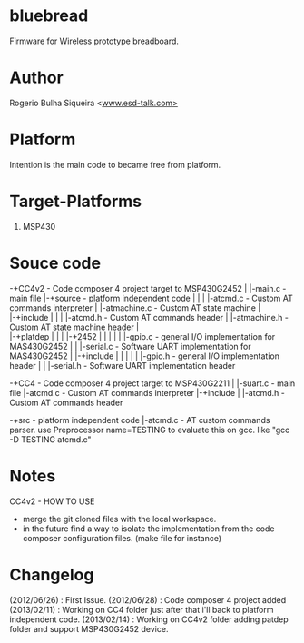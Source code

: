 bluebread
=========

Firmware for Wireless prototype breadboard. 

Author
======
Rogerio Bulha Siqueira <www.esd-talk.com>

Platform
========

Intention is the main code to became free from platform.

Target-Platforms
================
1. MSP430

Souce code
==========
-+CC4v2 - Code composer 4 project target to MSP430G2452
   |
   |-main.c - main file
   |-+source - platform independent code
   |    |
   |    |-atcmd.c - Custom AT commands interpreter
   |    |-atmachine.c - Custom AT state machine
   |   
   |-+include
   |    |
   |    |-atcmd.h - Custom AT commands header
   |    |-atmachine.h - Custom AT state machine header
   |   
   |-+platdep
   |    |
   |    |-+2452
   |    |    |
   |    |    |-gpio.c    - general I/O implementation for MAS430G2452 
   |    |    |-serial.c  - Software UART implementation for MAS430G2452
   |    |-+include
   |    |    |
   |    |    |-gpio.h    - general I/O implementation header
   |    |    |-serial.h  - Software UART implementation header

-+CC4 - Code composer 4 project target to MSP430G2211
   |
   |-suart.c - main file
   |-atcmd.c - Custom AT commands interpreter
   |-+include
        |
        |-atcmd.h - Custom AT commands header
        
-+src - platform independent code
   |-atcmd.c - AT custom commands parser. use Preprocessor name=TESTING to evaluate this on gcc. like "gcc -D TESTING atcmd.c"
   
Notes
=====

CC4v2 - HOW TO USE

* merge the git cloned files with the local workspace. 
* in the future find a way to isolate the implementation from the code composer configuration files. (make file for instance)  

Changelog
=========

(2012/06/26) : First Issue.
(2012/06/28) : Code composer 4 project added
(2013/02/11) : Working on CC4 folder just after that i'll back to platform independent code.
(2013/02/14) : Working on CC4v2 folder adding patdep folder and support MSP430G2452 device.
